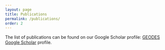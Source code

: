 ```yaml
---
layout: page
title: Publications
permalink: /publications/
order: 2
---
```


The list of publications can be found on our Google Scholar profile: [GEODES Google Scholar](https://scholar.google.be/citations?hl=en&user=6tBH8MAAAAAJ&view_op=list_works&sortby=pubdate) profile.